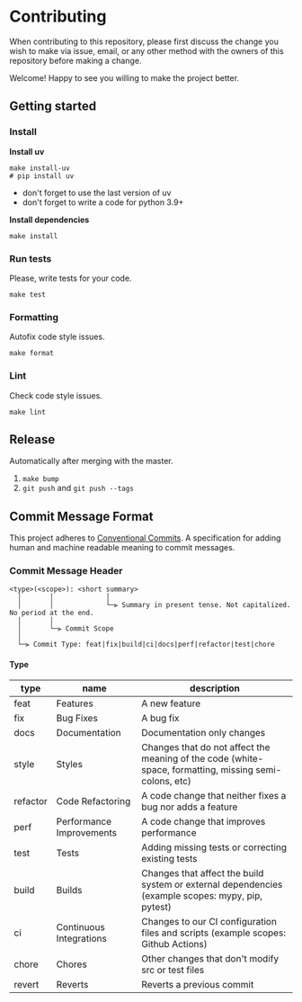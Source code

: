 # Contributing

When contributing to this repository, please first discuss the change you wish to make via issue, email, or any other method with the owners of this repository before making a change.

Welcome! Happy to see you willing to make the project better.

## Getting started

### Install

**Install uv**

```
make install-uv
# pip install uv
```

- don't forget to use the last version of uv
- don't forget to write a code for python 3.9+

**Install dependencies**

```
make install
```

### Run tests

Please, write tests for your code.

```
make test
```

### Formatting

Autofix code style issues.

```
make format
```

### Lint

Check code style issues.

```
make lint
```

## Release

Automatically after merging with the master.

1. `make bump`
2. `git push` and `git push --tags`

## Commit Message Format

This project adheres to [Conventional Commits](https://www.conventionalcommits.org/en/v1.0.0/).
A specification for adding human and machine readable meaning to commit messages.

### Commit Message Header

```
<type>(<scope>): <short summary>
  │       │             │
  │       │             └─⫸ Summary in present tense. Not capitalized. No period at the end.
  │       │
  │       └─⫸ Commit Scope
  │
  └─⫸ Commit Type: feat|fix|build|ci|docs|perf|refactor|test|chore
```

#### Type

| type     | name                     | description                                                                                            |
|----------|--------------------------|--------------------------------------------------------------------------------------------------------|
| feat     | Features                 | A new feature                                                                                          |
| fix      | Bug Fixes                | A bug fix                                                                                              |
| docs     | Documentation            | Documentation only changes                                                                             |
| style    | Styles                   | Changes that do not affect the meaning of the code (white-space, formatting, missing semi-colons, etc) |
| refactor | Code Refactoring         | A code change that neither fixes a bug nor adds a feature                                              |
| perf     | Performance Improvements | A code change that improves performance                                                                |
| test     | Tests                    | Adding missing tests or correcting existing tests                                                      |
| build    | Builds                   | Changes that affect the build system or external dependencies (example scopes: mypy, pip, pytest)      |
| ci       | Continuous Integrations  | Changes to our CI configuration files and scripts (example scopes: Github Actions)                     |
| chore    | Chores                   | Other changes that don't modify src or test files                                                      |
| revert   | Reverts                  | Reverts a previous commit                                                                              |

